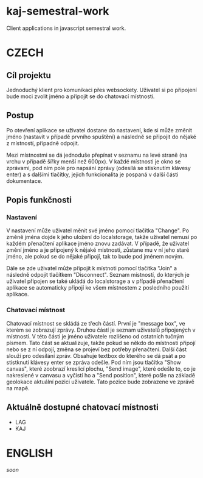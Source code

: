 # kaj-semestral-work
Client applications in javascript semestral work. 

# CZECH

## Cíl projektu
Jednoduchý klient pro komunikaci přes websockety. Uživatel si po připojení bude moci zvolit jméno a připojit se do chatovací místnosti.

## Postup
Po otevření aplikace se uživatel dostane do nastavení, kde si může změnit jméno (nastavit v případě prvního spuštění) a následně se připojit do nějaké z místností, případně odpojit.

Mezi místnostmi se dá jednoduše přepínat v seznamu na levé straně (na vrchu v případě šířky menší než 600px).
V každé místnosti je okno se zprávami, pod ním pole pro napsání zprávy (odesílá se stisknutím klávesy enter) a s dalšími tlačítky, jejich funkcionalita je pospaná v další části dokumentace.

## Popis funkčnosti
### Nastavení
V nastavení může uživatel měnit své jméno pomocí tlačítka "Change". Po změně jména dojde k jeho uložení do localstorage, takže uživatel nemusí po každém přenačtení aplikace jméno znovu zadávat. V případě, že uživatel změní jméno a je připojený k nějaké místnosti, zůstane mu v ní jeho staré jméno, ale pokud se do nějaké připojí, tak to bude pod jménem novým. 

Dále se zde uživatel může připojit k místnoti pomocí tlačítka "Join" a následně odpojit tlačítkem "Disconnect". Seznam místností, do kterých je uživatel připojen se také ukládá do localstorage a v případě přenačtení aplikace se automaticky připojí ke všem místnostem z posledního použití aplikace.

### Chatovací místnost
Chatovací místnost se skládá ze třech částí. První je "message box", ve kterém se zobrazují zprávy. Druhou částí je seznam uživatelů připojených v místnosti. V této části je jméno uživatele rozlišeno od ostatních tučným písmem. Tato část se aktualizuje, takže pokud se někdo do místnosti připojí nebo se z ní odpojí, změna se projeví bez potřeby přenačtení.
Další část slouží pro odesílání zpráv. Obsahuje textbox do kterého se dá psát a po stistknutí klávesy enter se zpráva odešle. Pod ním jsou tlačítka "Show canvas", které zoobrazí kreslící plochu, "Send image", které odešle to, co je nakreslené v canvasu a vyčistí ho a "Send position", které pošle na základě geolokace aktuální pozici uživatele. Tato pozice bude zobrazene ve zprávě na mapě.

## Aktuálně dostupné chatovací místnosti
* LAG
* KAJ

# ENGLISH
_soon_